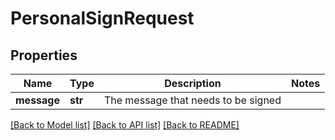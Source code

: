 # PersonalSignRequest

## Properties
Name | Type | Description | Notes
------------ | ------------- | ------------- | -------------
**message** | **str** | The message that needs to be signed | 

[[Back to Model list]](../README.md#documentation-for-models) [[Back to API list]](../README.md#documentation-for-api-endpoints) [[Back to README]](../README.md)


